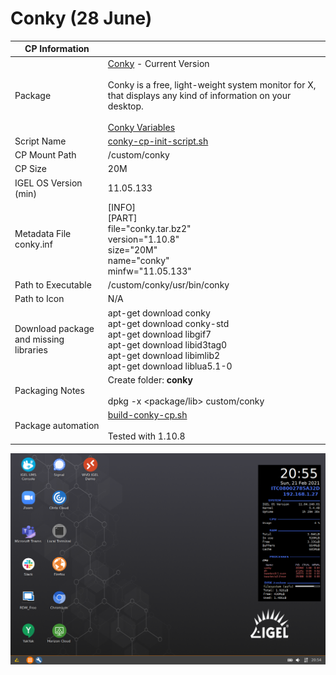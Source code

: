 # Conky (28 June)

|  CP Information |            |
|--------------------|------------|
| Package | [Conky](https://github.com/brndnmtthws/conky/wiki) - Current Version <br /><br /> Conky is a free, light-weight system monitor for X, that displays any kind of information on your desktop. <br /><br /> [Conky Variables](http://conky.sourceforge.net/variables.html)|
| Script Name | [conky-cp-init-script.sh](conky-cp-init-script.sh) |
| CP Mount Path | /custom/conky |
| CP Size | 20M |
| IGEL OS Version (min) | 11.05.133 |
| Metadata File <br /> conky.inf | [INFO] <br /> [PART] <br /> file="conky.tar.bz2" <br /> version="1.10.8" <br /> size="20M" <br /> name="conky" <br /> minfw="11.05.133" |
| Path to Executable | /custom/conky/usr/bin/conky |
| Path to Icon | N/A |
| Download package and missing libraries | apt-get download conky <br /> apt-get download conky-std <br /> apt-get download libgif7 <br /> apt-get download libid3tag0 <br /> apt-get download libimlib2 <br /> apt-get download liblua5.1-0 |
| Packaging Notes | Create folder: **conky** <br /><br /> dpkg -x <package/lib> custom/conky |
| Package automation | [build-conky-cp.sh](build-conky-cp.sh) <br /><br /> Tested with 1.10.8 |

![Screenshot Conky](screenshot_conky.png)
